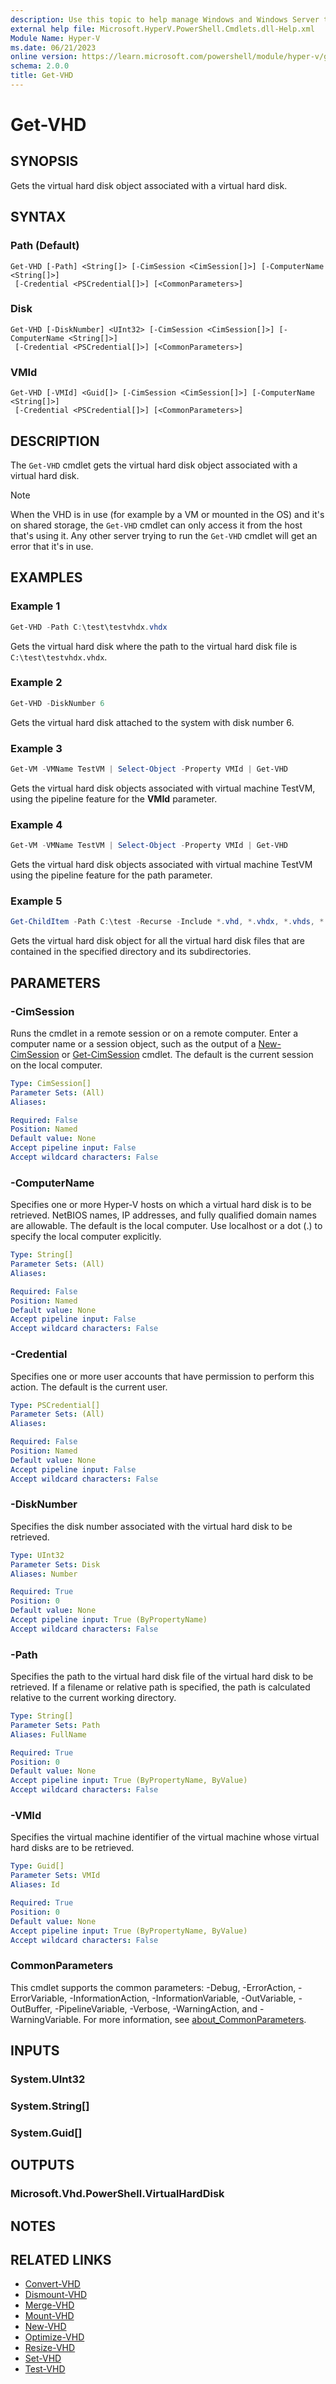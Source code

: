 ```yaml
---
description: Use this topic to help manage Windows and Windows Server technologies with Windows PowerShell.
external help file: Microsoft.HyperV.PowerShell.Cmdlets.dll-Help.xml
Module Name: Hyper-V
ms.date: 06/21/2023
online version: https://learn.microsoft.com/powershell/module/hyper-v/get-vhd?view=windowsserver2022-ps&wt.mc_id=ps-gethelp
schema: 2.0.0
title: Get-VHD
---
```


# Get-VHD

## SYNOPSIS
Gets the virtual hard disk object associated with a virtual hard disk.

## SYNTAX

### Path (Default)

```
Get-VHD [-Path] <String[]> [-CimSession <CimSession[]>] [-ComputerName <String[]>]
 [-Credential <PSCredential[]>] [<CommonParameters>]
```

### Disk

```
Get-VHD [-DiskNumber] <UInt32> [-CimSession <CimSession[]>] [-ComputerName <String[]>]
 [-Credential <PSCredential[]>] [<CommonParameters>]
```

### VMId

```
Get-VHD [-VMId] <Guid[]> [-CimSession <CimSession[]>] [-ComputerName <String[]>]
 [-Credential <PSCredential[]>] [<CommonParameters>]
```

## DESCRIPTION

The `Get-VHD` cmdlet gets the virtual hard disk object associated with a virtual hard disk.

> [!NOTE]
> When the VHD is in use (for example by a VM or mounted in the OS) and it's on shared
storage, the `Get-VHD` cmdlet can only access it from the host that's using it. Any other server
trying to run the `Get-VHD` cmdlet will get an error that it's in use.

## EXAMPLES

### Example 1

```powershell
Get-VHD -Path C:\test\testvhdx.vhdx
```

Gets the virtual hard disk where the path to the virtual hard disk file is `C:\test\testvhdx.vhdx`.

### Example 2

```powershell
Get-VHD -DiskNumber 6
```

Gets the virtual hard disk attached to the system with disk number 6.

### Example 3

```powershell
Get-VM -VMName TestVM | Select-Object -Property VMId | Get-VHD
```

Gets the virtual hard disk objects associated with virtual machine TestVM, using the pipeline
feature for the **VMId** parameter.

### Example 4

```powershell
Get-VM -VMName TestVM | Select-Object -Property VMId | Get-VHD
```

Gets the virtual hard disk objects associated with virtual machine TestVM using the pipeline feature
for the path parameter.

### Example 5

```powershell
Get-ChildItem -Path C:\test -Recurse -Include *.vhd, *.vhdx, *.vhds, *.avhd, *.avhdx | Get-VHD
```

Gets the virtual hard disk object for all the virtual hard disk files that are contained in the
specified directory and its subdirectories.

## PARAMETERS

### -CimSession

Runs the cmdlet in a remote session or on a remote computer. Enter a computer name or a session
object, such as the output of a [New-CimSession](https://go.microsoft.com/fwlink/p/?LinkId=227967)
or [Get-CimSession](https://go.microsoft.com/fwlink/p/?LinkId=227966) cmdlet. The default is the
current session on the local computer.

```yaml
Type: CimSession[]
Parameter Sets: (All)
Aliases:

Required: False
Position: Named
Default value: None
Accept pipeline input: False
Accept wildcard characters: False
```

### -ComputerName

Specifies one or more Hyper-V hosts on which a virtual hard disk is to be retrieved. NetBIOS names,
IP addresses, and fully qualified domain names are allowable. The default is the local computer. Use
localhost or a dot (.) to specify the local computer explicitly.

```yaml
Type: String[]
Parameter Sets: (All)
Aliases:

Required: False
Position: Named
Default value: None
Accept pipeline input: False
Accept wildcard characters: False
```

### -Credential

Specifies one or more user accounts that have permission to perform this action. The default is the
current user.

```yaml
Type: PSCredential[]
Parameter Sets: (All)
Aliases:

Required: False
Position: Named
Default value: None
Accept pipeline input: False
Accept wildcard characters: False
```

### -DiskNumber

Specifies the disk number associated with the virtual hard disk to be retrieved.

```yaml
Type: UInt32
Parameter Sets: Disk
Aliases: Number

Required: True
Position: 0
Default value: None
Accept pipeline input: True (ByPropertyName)
Accept wildcard characters: False
```

### -Path

Specifies the path to the virtual hard disk file of the virtual hard disk to be retrieved. If a
filename or relative path is specified, the path is calculated relative to the current working
directory.

```yaml
Type: String[]
Parameter Sets: Path
Aliases: FullName

Required: True
Position: 0
Default value: None
Accept pipeline input: True (ByPropertyName, ByValue)
Accept wildcard characters: False
```

### -VMId

Specifies the virtual machine identifier of the virtual machine whose virtual hard disks are to be
retrieved.

```yaml
Type: Guid[]
Parameter Sets: VMId
Aliases: Id

Required: True
Position: 0
Default value: None
Accept pipeline input: True (ByPropertyName, ByValue)
Accept wildcard characters: False
```

### CommonParameters

This cmdlet supports the common parameters: -Debug, -ErrorAction, -ErrorVariable,
-InformationAction, -InformationVariable, -OutVariable, -OutBuffer, -PipelineVariable, -Verbose,
-WarningAction, and -WarningVariable. For more information, see
[about_CommonParameters](https://go.microsoft.com/fwlink/?LinkID=113216).

## INPUTS

### System.UInt32

### System.String[]

### System.Guid[]

## OUTPUTS

### Microsoft.Vhd.PowerShell.VirtualHardDisk

## NOTES

## RELATED LINKS

- [Convert-VHD](convert-vhd.md)
- [Dismount-VHD](dismount-vhd.md)
- [Merge-VHD](merge-vhd.md)
- [Mount-VHD](mount-vhd.md)
- [New-VHD](new-vhd.md)
- [Optimize-VHD](optimize-vhd.md)
- [Resize-VHD](resize-vhd.md)
- [Set-VHD](set-vhd.md)
- [Test-VHD](test-vhd.md)
